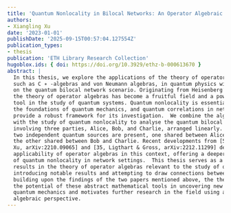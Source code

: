 ```yaml
---
title: 'Quantum Nonlocality in Bilocal Networks: An Operator Algebraic Perspective'
authors:
- Xiangling Xu
date: '2023-01-01'
publishDate: '2025-09-15T00:57:04.127554Z'
publication_types:
- thesis
publication: 'ETH Library Research Collection'
hugoblox.ids: { doi: https://doi.org/10.3929/ethz-b-000613670 }
abstract: |
  In this thesis, we explore the applications of the theory of operator algebras,
  such as C ∗ -algebras and von Neumann algebras, in quantum physics with a focus
  on the quantum bilocal network scenario. Originating from Heisenberg’s picture,
  the theory of operator algebras has become a fruitful field and a powerful mathematical
  tool in the study of quantum systems. Quantum nonlocality is essential for understanding
  the foundations of quantum mechanics, and quantum correlations in network scenarios
  provide a robust framework for its investigation.  We combine the algebraic perspective
  with the study of quantum nonlocality to analyse the quantum bilocal network scenario,
  involving three parties, Alice, Bob, and Charlie, arranged linearly. In this scenario,
  two independent quantum sources are present, one shared between Alice and Bob, and
  the other shared between Bob and Charlie. Recent developments from [57, Renou &
  Xu, arXiv:2210.09065] and [35, Ligthart & Gross, arXiv:2212.11299] demonstrate the
  applicability of operator algebras in this context, offering a deeper understanding
  of quantum nonlocality in network settings.  This thesis serves as a reference for
  results in the theory of operator algebras relevant to the study of quantum nonlocality,
  introducing notable results and attempting to draw connections between them. By
  building upon the findings of the two papers mentioned above, the thesis highlights
  the potential of these abstract mathematical tools in uncovering new insights into
  quantum mechanics and motivates further research in the field using an operator
  algebraic perspective.
---
```

